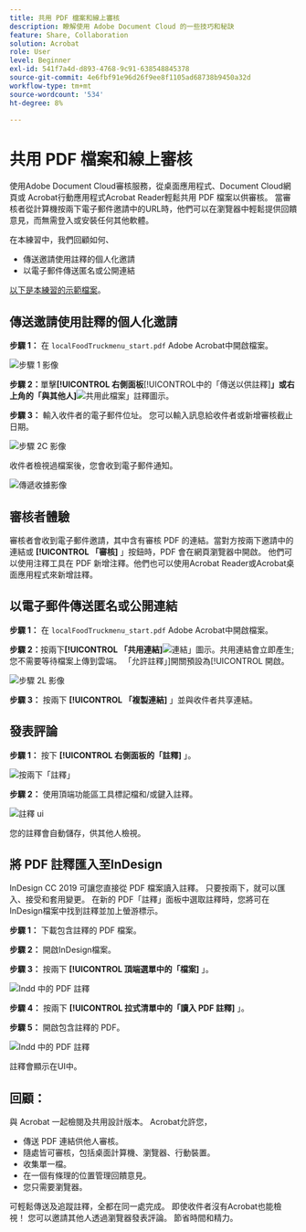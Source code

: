 ```yaml
---
title: 共用 PDF 檔案和線上審核
description: 瞭解使用 Adobe Document Cloud 的一些技巧和秘訣
feature: Share, Collaboration
solution: Acrobat
role: User
level: Beginner
exl-id: 541f7a4d-d893-4768-9c91-638548845378
source-git-commit: 4e6fbf91e96d26f9ee8f1105ad68738b9450a32d
workflow-type: tm+mt
source-wordcount: '534'
ht-degree: 8%

---
```


# 共用 PDF 檔案和線上審核

使用Adobe Document Cloud審核服務，從桌面應用程式、Document Cloud網頁或 Acrobat行動應用程式Acrobat Reader輕鬆共用 PDF 檔案以供審核。 當審核者從計算機按兩下電子郵件邀請中的URL時，他們可以在瀏覽器中輕鬆提供回饋意見，而無需登入或安裝任何其他軟體。

在本練習中，我們回顧如何、

* 傳送邀請使用註釋的個人化邀請
* 以電子郵件傳送匿名或公開連結

[以下是本練習的示範檔案](assets/01_Review.zip)。

## 傳送邀請使用註釋的個人化邀請

**步驟 1：** 在 `localFoodTruckmenu_start.pdf` Adobe Acrobat中開啟檔案。

![步驟 1 影像](assets/Step1.png)

**步驟 2：**&#x200B;單擊&#x200B;**[!UICONTROL 右側面板**[!UICONTROL &#x200B;中的「傳送以供註釋&#x200B;]**」或右上角的「與其他人]**![共用此檔案」註釋](assets/sendforcommentsicon.png)圖示。

**步驟 3：** 輸入收件者的電子郵件位址。 您可以輸入訊息給收件者或新增審核截止日期。

![步驟 2C 影像](assets/Step2C.png)

收件者檢視過檔案後，您會收到電子郵件通知。

![傳遞收據影像](assets/deliveryReceipt_Track.png)

## 審核者體驗

審核者會收到電子郵件邀請，其中含有審核 PDF 的連結。當對方按兩下邀請中的連結或 **[!UICONTROL 「審核]** 」按鈕時，PDF 會在網頁瀏覽器中開啟。 他們可以使用注釋工具在 PDF 新增注釋。他們也可以使用Acrobat Reader或Acrobat桌面應用程式來新增註釋。

## 以電子郵件傳送匿名或公開連結

**步驟 1：** 在 `localFoodTruckmenu_start.pdf` Adobe Acrobat中開啟檔案。

**步驟 2：**&#x200B;按兩下&#x200B;**[!UICONTROL 「共用連結]**![連結」圖示](assets/sendlinkicon.png)。共用連結會立即產生;您不需要等待檔案上傳到雲端。 「允許註釋」]開關預設為[!UICONTROL 開啟。

![步驟 2L 影像](assets/Step2L.png)

**步驟 3：** 按兩下 **[!UICONTROL 「複製連結]** 」並與收件者共享連結。

## 發表評論

**步驟 1：** 按下 **[!UICONTROL 右側面板的「註釋]** 」。

![按兩下「註釋」](assets/Cselect.jpg)

**步驟 2：** 使用頂端功能區工具標記檔和/或鍵入註釋。

![註釋 ui](assets/commentsui.png)

您的註釋會自動儲存，供其他人檢視。

## 將 PDF 註釋匯入至InDesign

InDesign CC 2019 可讓您直接從 PDF 檔案讀入註釋。 只要按兩下，就可以匯入、接受和套用變更。 在新的 PDF「註釋」面板中選取註釋時，您將可在InDesign檔案中找到註釋並加上螢游標示。

**步驟 1：** 下載包含註釋的 PDF 檔案。

**步驟 2：** 開啟InDesign檔案。

**步驟 3：** 按兩下 **[!UICONTROL 頂端選單中的「檔案]** 」。

![Indd 中的 PDF 註釋](assets/inddpdf.png)

**步驟 4：** 按兩下 **[!UICONTROL 拉式清單中的「讀入 PDF 註釋]** 」。

**步驟 5：** 開啟包含註釋的 PDF。

![Indd 中的 PDF 註釋](assets/inddpdfshown.png)

註釋會顯示在UI中。

## 回顧：

與 Acrobat 一起檢閱及共用設計版本。 Acrobat允許您，

* 傳送 PDF 連結供他人審核。
* 隨處皆可審核，包括桌面計算機、瀏覽器、行動裝置。
* 收集單一檔。
* 在一個有條理的位置管理回饋意見。
* 您只需要瀏覽器。

可輕鬆傳送及追蹤註釋，全都在同一處完成。 即使收件者沒有Acrobat也能檢視！ 您可以邀請其他人透過瀏覽器發表評論。 節省時間和精力。
